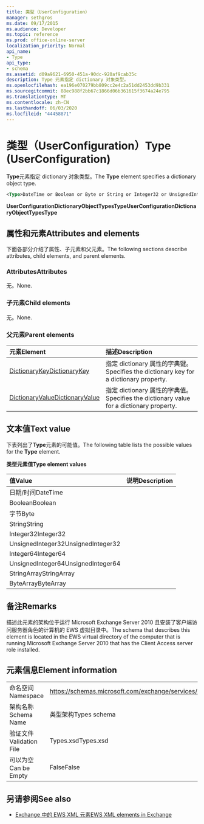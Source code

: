 ```yaml
---
title: 类型（UserConfiguration）
manager: sethgros
ms.date: 09/17/2015
ms.audience: Developer
ms.topic: reference
ms.prod: office-online-server
localization_priority: Normal
api_name:
- Type
api_type:
- schema
ms.assetid: d09a9621-6950-451a-90dc-920af9cab35c
description: Type 元素指定 dictionary 对象类型。
ms.openlocfilehash: ea196e070279bb809cc2e4c2a51dd2453dd9b331
ms.sourcegitcommit: 88ec988f2bb67c1866d06b361615f3674a24e795
ms.translationtype: MT
ms.contentlocale: zh-CN
ms.lasthandoff: 06/03/2020
ms.locfileid: "44458871"
---
```

# <a name="type-userconfiguration"></a><span data-ttu-id="75ffd-103">类型（UserConfiguration）</span><span class="sxs-lookup"><span data-stu-id="75ffd-103">Type (UserConfiguration)</span></span>

<span data-ttu-id="75ffd-104">**Type**元素指定 dictionary 对象类型。</span><span class="sxs-lookup"><span data-stu-id="75ffd-104">The **Type** element specifies a dictionary object type.</span></span> 
  
```xml
<Type>DateTime or Boolean or Byte or String or Integer32 or UnsignedInteger32 or Integer64 or UnsignedInteger64 or StringArray or ByteArray</Type> 
```

 <span data-ttu-id="75ffd-105">**UserConfigurationDictionaryObjectTypesType**</span><span class="sxs-lookup"><span data-stu-id="75ffd-105">**UserConfigurationDictionaryObjectTypesType**</span></span>
## <a name="attributes-and-elements"></a><span data-ttu-id="75ffd-106">属性和元素</span><span class="sxs-lookup"><span data-stu-id="75ffd-106">Attributes and elements</span></span>

<span data-ttu-id="75ffd-107">下面各部分介绍了属性、子元素和父元素。</span><span class="sxs-lookup"><span data-stu-id="75ffd-107">The following sections describe attributes, child elements, and parent elements.</span></span>
  
### <a name="attributes"></a><span data-ttu-id="75ffd-108">Attributes</span><span class="sxs-lookup"><span data-stu-id="75ffd-108">Attributes</span></span>

<span data-ttu-id="75ffd-109">无。</span><span class="sxs-lookup"><span data-stu-id="75ffd-109">None.</span></span>
  
### <a name="child-elements"></a><span data-ttu-id="75ffd-110">子元素</span><span class="sxs-lookup"><span data-stu-id="75ffd-110">Child elements</span></span>

<span data-ttu-id="75ffd-111">无。</span><span class="sxs-lookup"><span data-stu-id="75ffd-111">None.</span></span>
  
### <a name="parent-elements"></a><span data-ttu-id="75ffd-112">父元素</span><span class="sxs-lookup"><span data-stu-id="75ffd-112">Parent elements</span></span>

|<span data-ttu-id="75ffd-113">**元素**</span><span class="sxs-lookup"><span data-stu-id="75ffd-113">**Element**</span></span>|<span data-ttu-id="75ffd-114">**描述**</span><span class="sxs-lookup"><span data-stu-id="75ffd-114">**Description**</span></span>|
|:-----|:-----|
|[<span data-ttu-id="75ffd-115">DictionaryKey</span><span class="sxs-lookup"><span data-stu-id="75ffd-115">DictionaryKey</span></span>](dictionarykey.md) <br/> |<span data-ttu-id="75ffd-116">指定 dictionary 属性的字典键。</span><span class="sxs-lookup"><span data-stu-id="75ffd-116">Specifies the dictionary key for a dictionary property.</span></span>  <br/> |
|[<span data-ttu-id="75ffd-117">DictionaryValue</span><span class="sxs-lookup"><span data-stu-id="75ffd-117">DictionaryValue</span></span>](dictionaryvalue.md) <br/> |<span data-ttu-id="75ffd-118">指定 dictionary 属性的字典值。</span><span class="sxs-lookup"><span data-stu-id="75ffd-118">Specifies the dictionary value for a dictionary property.</span></span>  <br/> |
   
## <a name="text-value"></a><span data-ttu-id="75ffd-119">文本值</span><span class="sxs-lookup"><span data-stu-id="75ffd-119">Text value</span></span>

<span data-ttu-id="75ffd-120">下表列出了**Type**元素的可能值。</span><span class="sxs-lookup"><span data-stu-id="75ffd-120">The following table lists the possible values for the **Type** element.</span></span> 
  
<span data-ttu-id="75ffd-121">**类型元素值**</span><span class="sxs-lookup"><span data-stu-id="75ffd-121">**Type element values**</span></span>

|<span data-ttu-id="75ffd-122">**值**</span><span class="sxs-lookup"><span data-stu-id="75ffd-122">**Value**</span></span>|<span data-ttu-id="75ffd-123">**说明**</span><span class="sxs-lookup"><span data-stu-id="75ffd-123">**Description**</span></span>|
|:-----|:-----|
|<span data-ttu-id="75ffd-124">日期/时间</span><span class="sxs-lookup"><span data-stu-id="75ffd-124">DateTime</span></span>  <br/> ||
|<span data-ttu-id="75ffd-125">Boolean</span><span class="sxs-lookup"><span data-stu-id="75ffd-125">Boolean</span></span>  <br/> ||
|<span data-ttu-id="75ffd-126">字节</span><span class="sxs-lookup"><span data-stu-id="75ffd-126">Byte</span></span>  <br/> ||
|<span data-ttu-id="75ffd-127">String</span><span class="sxs-lookup"><span data-stu-id="75ffd-127">String</span></span>  <br/> ||
|<span data-ttu-id="75ffd-128">Integer32</span><span class="sxs-lookup"><span data-stu-id="75ffd-128">Integer32</span></span>  <br/> ||
|<span data-ttu-id="75ffd-129">UnsignedInteger32</span><span class="sxs-lookup"><span data-stu-id="75ffd-129">UnsignedInteger32</span></span>  <br/> ||
|<span data-ttu-id="75ffd-130">Integer64</span><span class="sxs-lookup"><span data-stu-id="75ffd-130">Integer64</span></span>  <br/> ||
|<span data-ttu-id="75ffd-131">UnsignedInteger64</span><span class="sxs-lookup"><span data-stu-id="75ffd-131">UnsignedInteger64</span></span>  <br/> ||
|<span data-ttu-id="75ffd-132">StringArray</span><span class="sxs-lookup"><span data-stu-id="75ffd-132">StringArray</span></span>  <br/> ||
|<span data-ttu-id="75ffd-133">ByteArray</span><span class="sxs-lookup"><span data-stu-id="75ffd-133">ByteArray</span></span>  <br/> ||
   
## <a name="remarks"></a><span data-ttu-id="75ffd-134">备注</span><span class="sxs-lookup"><span data-stu-id="75ffd-134">Remarks</span></span>

<span data-ttu-id="75ffd-135">描述此元素的架构位于运行 Microsoft Exchange Server 2010 且安装了客户端访问服务器角色的计算机的 EWS 虚拟目录中。</span><span class="sxs-lookup"><span data-stu-id="75ffd-135">The schema that describes this element is located in the EWS virtual directory of the computer that is running Microsoft Exchange Server 2010 that has the Client Access server role installed.</span></span>
  
## <a name="element-information"></a><span data-ttu-id="75ffd-136">元素信息</span><span class="sxs-lookup"><span data-stu-id="75ffd-136">Element information</span></span>

|||
|:-----|:-----|
|<span data-ttu-id="75ffd-137">命名空间</span><span class="sxs-lookup"><span data-stu-id="75ffd-137">Namespace</span></span>  <br/> |https://schemas.microsoft.com/exchange/services/2006/types  <br/> |
|<span data-ttu-id="75ffd-138">架构名称</span><span class="sxs-lookup"><span data-stu-id="75ffd-138">Schema Name</span></span>  <br/> |<span data-ttu-id="75ffd-139">类型架构</span><span class="sxs-lookup"><span data-stu-id="75ffd-139">Types schema</span></span>  <br/> |
|<span data-ttu-id="75ffd-140">验证文件</span><span class="sxs-lookup"><span data-stu-id="75ffd-140">Validation File</span></span>  <br/> |<span data-ttu-id="75ffd-141">Types.xsd</span><span class="sxs-lookup"><span data-stu-id="75ffd-141">Types.xsd</span></span>  <br/> |
|<span data-ttu-id="75ffd-142">可以为空</span><span class="sxs-lookup"><span data-stu-id="75ffd-142">Can be Empty</span></span>  <br/> |<span data-ttu-id="75ffd-143">False</span><span class="sxs-lookup"><span data-stu-id="75ffd-143">False</span></span>  <br/> |
   
## <a name="see-also"></a><span data-ttu-id="75ffd-144">另请参阅</span><span class="sxs-lookup"><span data-stu-id="75ffd-144">See also</span></span>



- [<span data-ttu-id="75ffd-145">Exchange 中的 EWS XML 元素</span><span class="sxs-lookup"><span data-stu-id="75ffd-145">EWS XML elements in Exchange</span></span>](ews-xml-elements-in-exchange.md)

